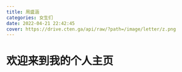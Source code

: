 ```yaml
---
title: 周盛涵
categories: 女生们
date: 2022-04-21 22:42:45
cover: https://drive.cten.ga/api/raw/?path=/image/letter/z.png
---
```

# 欢迎来到我的个人主页